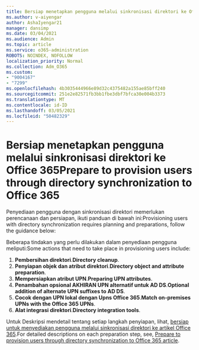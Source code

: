 ```yaml
---
title: Bersiap menetapkan pengguna melalui sinkronisasi direktori ke Office 365
ms.author: v-aiyengar
author: AshaIyengar21
manager: dansimp
ms.date: 03/04/2021
ms.audience: Admin
ms.topic: article
ms.service: o365-administration
ROBOTS: NOINDEX, NOFOLLOW
localization_priority: Normal
ms.collection: Adm_O365
ms.custom:
- "9004167"
- "7299"
ms.openlocfilehash: 4b3035444966e89d32c4375482a155ae85bff240
ms.sourcegitcommit: 251e2e82571fb3bb1fbe3dbf7bfca30e004b3373
ms.translationtype: MT
ms.contentlocale: id-ID
ms.lasthandoff: 03/05/2021
ms.locfileid: "50482329"
---
```

# <a name="prepare-to-provision-users-through-directory-synchronization-to-office-365"></a><span data-ttu-id="96a80-102">Bersiap menetapkan pengguna melalui sinkronisasi direktori ke Office 365</span><span class="sxs-lookup"><span data-stu-id="96a80-102">Prepare to provision users through directory synchronization to Office 365</span></span>

<span data-ttu-id="96a80-103">Penyediaan pengguna dengan sinkronisasi direktori memerlukan perencanaan dan persiapan, ikuti panduan di bawah ini:</span><span class="sxs-lookup"><span data-stu-id="96a80-103">Provisioning users with directory synchronization requires planning and preparations, follow the guidance below:</span></span>

<span data-ttu-id="96a80-104">Beberapa tindakan yang perlu dilakukan dalam penyediaan pengguna meliputi:</span><span class="sxs-lookup"><span data-stu-id="96a80-104">Some actions that need to take place in provisioning users include:</span></span>
1. <span data-ttu-id="96a80-105">**Pembersihan direktori**.</span><span class="sxs-lookup"><span data-stu-id="96a80-105">**Directory cleanup**.</span></span>
1. <span data-ttu-id="96a80-106">**Penyiapan objek dan atribut direktori**.</span><span class="sxs-lookup"><span data-stu-id="96a80-106">**Directory object and attribute preparation**.</span></span>
1. <span data-ttu-id="96a80-107">**Mempersiapkan atribut UPN**.</span><span class="sxs-lookup"><span data-stu-id="96a80-107">**Preparing UPN attributes**.</span></span>
1. <span data-ttu-id="96a80-108">**Penambahan opsional AKHIRAN UPN alternatif untuk AD DS**.</span><span class="sxs-lookup"><span data-stu-id="96a80-108">**Optional addition of alternate UPN suffixes to AD DS**.</span></span>
1. <span data-ttu-id="96a80-109">**Cocok dengan UPN lokal dengan Upns Office 365**.</span><span class="sxs-lookup"><span data-stu-id="96a80-109">**Match on-premises UPNs with the Office 365 UPNs**.</span></span>
1. <span data-ttu-id="96a80-110">**Alat integrasi direktori**.</span><span class="sxs-lookup"><span data-stu-id="96a80-110">**Directory integration tools**.</span></span>

<span data-ttu-id="96a80-111">Untuk Deskripsi mendetail tentang setiap langkah penyiapan, lihat, [bersiap untuk menyediakan pengguna melalui sinkronisasi direktori ke artikel Office 365](https://aka.ms/office365assistantprovisionuserstooffice365).</span><span class="sxs-lookup"><span data-stu-id="96a80-111">For detailed descriptions on each preparation step, see, [Prepare to provision users through directory synchronization to Office 365 article](https://aka.ms/office365assistantprovisionuserstooffice365).</span></span>